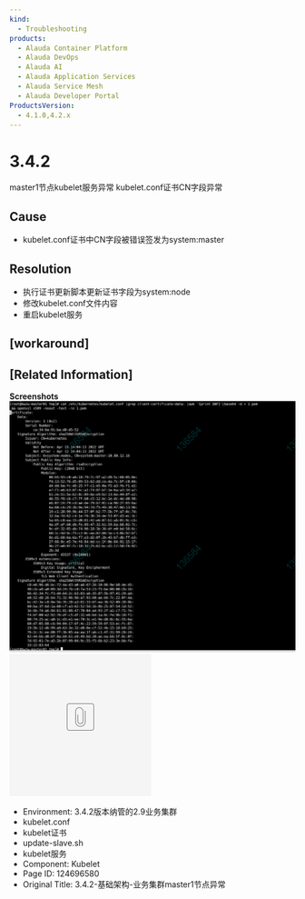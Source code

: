 ```yaml
---
kind:
  - Troubleshooting
products:
  - Alauda Container Platform
  - Alauda DevOps
  - Alauda AI
  - Alauda Application Services
  - Alauda Service Mesh
  - Alauda Developer Portal
ProductsVersion:
  - 4.1.0,4.2.x
---
```

<!-- A type of document that involves encountering a fault, diagnosing it, performing root cause analysis, and providing solutions. -->

# 3.4.2

master1节点kubelet服务异常 kubelet.conf证书CN字段异常

## Cause
- kubelet.conf证书中CN字段被错误签发为system:master

## Resolution
- 执行证书更新脚本更新证书字段为system:node
- 修改kubelet.conf文件内容
- 重启kubelet服务

## [workaround]

## [Related Information]
**Screenshots**
![image_1660042383018_c127g.png](assets/3-4-2-ji-chu-jia-gou-ye-wu-ji-qun-master1jie-dian-yi-chang/image_1660042383018_c127g.png)
[![](assets/3-4-2-ji-chu-jia-gou-ye-wu-ji-qun-master1jie-dian-yi-chang/placeholder-medium-file.png)](/download/attachments/124696580/update-slave.sh?version=1&modificationDate=1672817529000&api=v2)
- Environment: 3.4.2版本纳管的2.9业务集群
- kubelet.conf
- kubelet证书
- update-slave.sh
- kubelet服务
- Component: Kubelet
- Page ID: 124696580
- Original Title: 3.4.2-基础架构-业务集群master1节点异常
